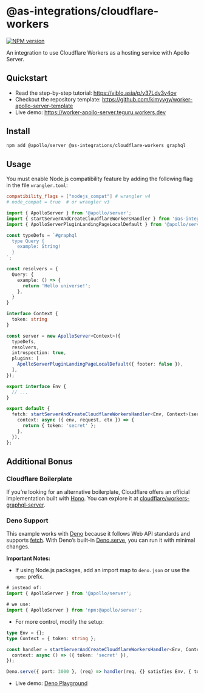 # @as-integrations/cloudflare-workers

[![NPM version](https://img.shields.io/npm/v/@as-integrations/cloudflare-workers.svg)](https://www.npmjs.com/package/@as-integrations/cloudflare-workers)

An integration to use Cloudflare Workers as a hosting service with Apollo Server.

## Quickstart

- Read the step-by-step tutorial: https://viblo.asia/p/y37Ldv3y4ov
- Checkout the repository template: https://github.com/kimyvgy/worker-apollo-server-template
- Live demo: https://worker-apollo-server.teguru.workers.dev

## Install

```bash
npm add @apollo/server @as-integrations/cloudflare-workers graphql
```

## Usage

You must enable Node.js compatibility feature by adding the following flag in the file `wrangler.toml`:

```toml
compatibility_flags = ["nodejs_compat"] # wrangler v4
# node_compat = true  # or wrangler v3
```

```typescript
import { ApolloServer } from '@apollo/server';
import { startServerAndCreateCloudflareWorkersHandler } from '@as-integrations/cloudflare-workers';
import { ApolloServerPluginLandingPageLocalDefault } from '@apollo/server/plugin/landingPage/default';

const typeDefs = `#graphql
  type Query {
    example: String!
  }
`;

const resolvers = {
  Query: {
    example: () => {
      return 'Hello universe!';
    },
  }
}

interface Context {
  token: string
}

const server = new ApolloServer<Context>({
  typeDefs,
  resolvers,
  introspection: true,
  plugins: [
    ApolloServerPluginLandingPageLocalDefault({ footer: false }),
  ],
});

export interface Env {
  // ...
}

export default {
  fetch: startServerAndCreateCloudflareWorkersHandler<Env, Context>(server, {
    context: async ({ env, request, ctx }) => {
      return { token: 'secret' };
    },
  }),
};
```

## Additional Bonus

### Cloudflare Boilerplate

If you’re looking for an alternative boilerplate, Cloudflare offers an official implementation built with [Hono](https://github.com/honojs/hono). You can explore it at [cloudflare/workers-graphql-server](https://github.com/cloudflare/workers-graphql-server).

### Deno Support

This example works with [Deno](https://deno.com) because it follows Web API standards and supports [fetch](https://developer.mozilla.org/en-US/docs/Web/API/Fetch_API). With Deno’s built-in [Deno.serve](https://docs.deno.com/api/deno/~/Deno.serve), you can run it with minimal changes.

**Important Notes:**

- If using Node.js packages, add an import map to `deno.json` or use the `npm:` prefix.
```typescript
# instead of:
import { ApolloServer } from '@apollo/server';

# we use:
import { ApolloServer } from 'npm:@apollo/server';
```
- For more control, modify the setup:
```typescript
type Env = {};
type Context = { token: string };

const handler = startServerAndCreateCloudflareWorkersHandler<Env, Context>(server, {
  context: async () => ({ token: 'secret' }),
});

Deno.serve({ port: 3000 }, (req) => handler(req, {} satisfies Env, { token: '' } satisfies Context));
```
- Live demo: [Deno Playground](https://dash.deno.com/playground/apollo-integration-example)
